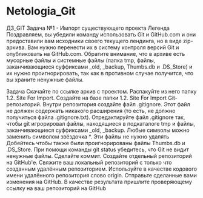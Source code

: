 # Netologia_Git
ДЗ_GIT
Задача №1 - Импорт существующего проекта
Легенда
Поздравляем, вы убедили команду использовать Git и GitHub.com и они предоставили вам исходники своего текущего лендинга, но в виде zip-архива. Вам нужно перенести их в систему контроля версий Git и опубликовать на GitHub.com. Обратите внимание, что в архиве есть мусорные файлы и системные файлы (папка tmp, файлы, заканчивающиеся суффиксами _old, _backup, Thumbs.db и .DS_Store) и их нужно проигнорировать, так как в противном случае получится, что вы храните ненужные файлы.

Задача
Скачайте по ссылке архив с проектом.
Распакуйте из него папку 1.2. Site For Import.
Создайте на базе папки 1.2. Site For Import Git-репозиторий.
Внутри репозитория создайте файл .gitignore. Этот файл не должен содержать никакого расширения (то есть, не должно получиться файла .gitignore.txt).
Отредактируйте файл .gitignore так, чтобы git игрорировал файлы, находящиеся в подкаталоге tmp и файлы, заканчивающиеся суффиксами _old, _backup. Любые символы можно заменить символом звёздочка *. Эти файлы не нужно удалять
Добейтесь чтобы также были проигнорированы файлы Thumbs.db и .DS_Store.
При помощи команды git status убедитесь, что Git не видит ненужные файлы.
Сделайте коммит.
Создайте отдельный репозиторий на GitHub'е.
Свяжите ваш локальный репозиторий с только что созданным удалённым репозиторием. Используйте в качестве кодового имени удалённого репозитория слово origin.
Отправьте сделанные вами изменения на GitHub.
В качестве результата пришлите проверяющему ссылку на ваш репозиторий на GitHub
